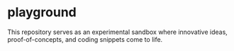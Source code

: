 # playground
This repository serves as an experimental sandbox where innovative ideas, proof-of-concepts, and coding snippets come to life.
